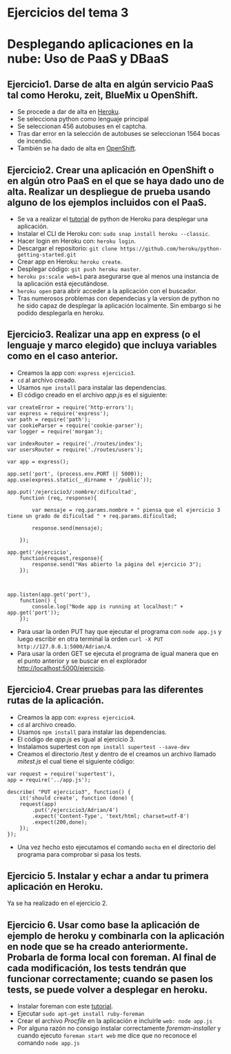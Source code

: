 # Ejercicios del tema 3
# Desplegando aplicaciones en la nube: Uso de PaaS y DBaaS

## Ejercicio1. Darse de alta en algún servicio PaaS tal como Heroku, zeit, BlueMix u OpenShift.

- Se procede a dar de alta en [Heroku](https://www.heroku.com/).
- Se selecciona python como lenguaje principal
- Se seleccionan 456 autobuses en el captcha.
- Tras dar error en la selección de autobuses se seleccionan 1564 bocas de incendio.
- También se ha dado de alta en [OpenShift](https://www.openshift.com/).

## Ejercicio2. Crear una aplicación en OpenShift o en algún otro PaaS en el que se haya dado uno de alta. Realizar un despliegue de prueba usando alguno de los ejemplos incluidos con el PaaS.

- Se va a realizar el [tutorial](https://devcenter.heroku.com/articles/getting-started-with-python) de python de Heroku para desplegar una aplicación.
- Instalar el CLI de Heroku con: `sudo snap install heroku --classic`.
- Hacer login en Heroku con: `heroku login`.
- Descargar el repositorio: `git clone https://github.com/heroku/python-getting-started.git`
- Crear app en Heroku: `heroku create`.
- Desplegar código: `git push heroku master`.
- `heroku ps:scale web=1` para asegurarse que al menos una instancia de la aplicación está ejecutándose.
- `heroku open` para abrir acceder a la aplicación con el buscador.
- Tras numerosos problemas con dependecias y la version de python no he sido capaz de desplegar la aplicación localmente. Sin embargo si he podido desplegarla en heroku.

## Ejercicio3. Realizar una app en express (o el lenguaje y marco elegido) que incluya variables como en el caso anterior.

- Creamos la app con: `express ejercicio3`.
- `cd` al archivo creado.
- Usamos `npm install` para instalar las dependencias.
- El código creado en el archivo _app.js_ es el siguiente:
~~~
var createError = require('http-errors');
var express = require('express');
var path = require('path');
var cookieParser = require('cookie-parser');
var logger = require('morgan');

var indexRouter = require('./routes/index');
var usersRouter = require('./routes/users');

var app = express();

app.set('port', (process.env.PORT || 5000));
app.use(express.static(__dirname + '/public'));

app.put('/ejercicio3/:nombre/:dificultad',
	function (req, response){
	
		var mensaje = req.params.nombre + " piensa que el ejercicio 3 tiene un grado de dificultad " + req.params.dificultad;

		response.send(mensaje);

	});

app.get('/ejercicio',
	function(request,response){
		response.send("Has abierto la página del ejercicio 3");
	});



app.listen(app.get('port'), 
	function() {
		console.log("Node app is running at localhost:" + 			app.get('port'));
	});
~~~

- Para usar la orden PUT hay que ejecutar el programa con `node app.js` y luego escribir en otra terminal la orden `curl -X PUT http://127.0.0.1:5000/Adrian/4`.
- Para usar la orden GET se ejecuta el programa de igual manera que en el punto anterior y se buscar en el explorador [http://localhost:5000/ejercicio](http://localhost:5000/ejercicio).


## Ejercicio4. Crear pruebas para las diferentes rutas de la aplicación.

- Creamos la app con: `express ejercicio4`.
- `cd` al archivo creado.
- Usamos `npm install` para instalar las dependencias.
- El código de _app.js_ es igual al ejercicio 3.
- Instalamos supertest con `npm install supertest --save-dev`
- Creamos el directorio /test y dentro de el creamos un archivo llamado _mitest.js_ el cual tiene el siguiente código:

~~~
var request = require('supertest'),
app = require('../app.js');

describe( "PUT ejercicio3", function() {
	it('should create', function (done) {
	request(app)
		.put('/ejercicio3/Adrian/4')
		.expect('Content-Type', 'text/html; charset=utf-8')
		.expect(200,done);
	});
});
~~~

- Una vez hecho esto ejecutamos el comando `mocha` en el directorio del programa para comprobar si pasa los tests.

## Ejercicio 5. Instalar y echar a andar tu primera aplicación en Heroku.

Ya se ha realizado en el ejercicio 2.

## Ejercicio 6. Usar como base la aplicación de ejemplo de heroku y combinarla con la aplicación en node que se ha creado anteriormente. Probarla de forma local con foreman. Al final de cada modificación, los tests tendrán que funcionar correctamente; cuando se pasen los tests, se puede volver a desplegar en heroku.

- Instalar foreman con este [tutorial](https://www.theforeman.org/manuals/1.19/index.html#2.1Installation).
- Ejecutar `sudo apt-get install ruby-foreman`
- Crear el archivo _Procfile_ en la aplicación e incluirle `web: node app.js`
- Por alguna razón no consigo instalar correctamente _foreman-installer_ y cuando ejecuto `foreman start web` me dice que no reconoce el comando `node app.js`





